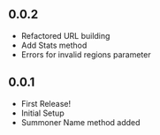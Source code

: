 ## 0.0.2
* Refactored URL building
* Add Stats method
* Errors for invalid regions parameter

## 0.0.1

* First Release!
* Initial Setup
* Summoner Name method added

